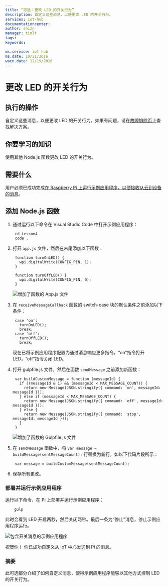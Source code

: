 ```yaml
---
title: “可选：更改 LED 的开关行为”
description: 自定义这些消息，以便更改 LED 的开关行为。
services: iot-hub
documentationcenter: 
author: shizn
manager: timlt
tags: 
keywords: 

ms.service: iot-hub
ms.date: 10/21/2016
wacn.date: 12/19/2016
---
```


# 更改 LED 的开关行为
## 执行的操作
自定义这些消息，以便更改 LED 的开关行为。如果有问题，请在[故障排除页](./iot-hub-raspberry-pi-kit-node-troubleshooting.md)上查找解决方案。

## 你要学习的知识
使用其他 Node.js 函数更改 LED 的开关行为。

## 需要什么
用户必须已成功完成[在 Raspberry Pi 上运行示例应用程序，以便接收从云到设备的消息](./iot-hub-raspberry-pi-kit-node-lesson4-send-cloud-to-device-messages.md)。

## 添加 Node.js 函数
1. 通过运行以下命令在 Visual Studio Code 中打开示例应用程序：

        cd Lesson4
        code .

2. 打开 `app.js` 文件，然后在末尾添加以下函数：

        function turnOnLED() {
          wpi.digitalWrite(CONFIG_PIN, 1);
        }

        function turnOffLED() {
          wpi.digitalWrite(CONFIG_PIN, 0);
        }

    ![增加了函数的 App.js 文件](./media/iot-hub-raspberry-pi-lessons/lesson4/updated_app_js.png)  

3. 在 `receiveMessageCallback` 函数的 switch-case 块的默认条件之前添加以下条件：

        case 'on':
          turnOnLED();
          break;
        case 'off':
          turnOffLED();
          break;

    现在已将示例应用程序配置为通过消息响应更多指令。“on”指令打开 LED，“off”指令关闭 LED。

4. 打开 gulpfile.js 文件，然后在函数 `sendMessage` 之前添加新函数：

        var buildCustomMessage = function (messageId) {
          if ((messageId & 1) && (messageId < MAX_MESSAGE_COUNT)) {
            return new Message(JSON.stringify({ command: 'on', messageId: messageId }));
          } else if (messageId < MAX_MESSAGE_COUNT) {
            return new Message(JSON.stringify({ command: 'off', messageId: messageId }));
          } else {
            return new Message(JSON.stringify({ command: 'stop', messageId: messageId }));
          }
        }

    ![增加了函数的 Gulpfile.js 文件](./media/iot-hub-raspberry-pi-lessons/lesson4/updated_gulpfile.png)  

5. 在 `sendMessage` 函数中，将 `var message = buildMessage(sentMessageCount);` 行替换为新行，如以下代码片段所示：

        var message = buildCustomMessage(sentMessageCount);

6. 保存所有更改。

### 部署并运行示例应用程序
运行以下命令，在 Pi 上部署并运行示例应用程序：

        gulp

此时会看到 LED 开启两秒，然后关闭两秒。最后一条为“停止”消息，停止示例应用程序运行。

![包含开关消息的示例应用程序](./media/iot-hub-raspberry-pi-lessons/lesson4/gulp_on_and_off.png)  

祝贺你！ 你已成功自定义从 IoT 中心发送到 Pi 的消息。

### 摘要
此可选部分介绍了如何自定义消息，使得示例应用程序能够以其他方式控制 LED 的开关行为。

<!---HONumber=Mooncake_1212_2016-->